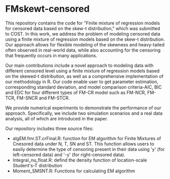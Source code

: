 # FMskewt-censored

This repository contains the code for "Finite mixture of regression models for censored data based on the skew-t distribution," which was submitted to COST. In this work, we address the problem of modeling censored data using a finite mixture of regression models based on the skew-t distribution. Our approach allows for flexible modeling of the skewness and heavy-tailed often observed in real-world data, while also accounting for the censoring that frequently occurs in many applications.

Our main contributions include a novel approach to modeling data with different censored level using a finite mixture of regression models based  on the skewed-t distribution, as well as a comprehensive implementation of our methodology in R. Our code enable user to get parameter estimation, corresponding standard deviation, and model comparison criteria-AIC, BIC and EDC for four different types of FM-CR model such as FM-NCR, FM-TCR, FM-SNCR and FM-STCR.

We provide numerical experiments to demonstrate the performance of our approach. Specifically, we include two simulation scenarios and a real data analysis, all of which are introduced in the paper.

Our repository includes three source files:
- algEM.fmr.ST.crFinal.R: function for EM algorithm for Finite Mixtures of Cnesored data under N, T, SN and ST. This function allows users to easily determine the type of censoring present in their data using 'y' (for left-censored data) and '-y' (for right-censored data).
- Integral_nu_float.R: defind the density function of location-scale Student's-T distribution
- Moment_SMSNT.R: Functions for calculating EM algorithm



